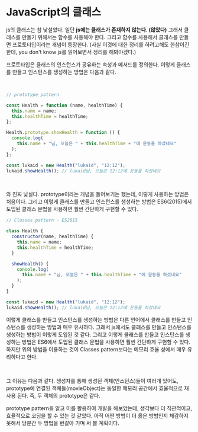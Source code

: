 # JavaScript의 클래스

js의 클래스는 참 낯설었다. 일단 **js에는 클래스가 존재하지 않는다. (않았다)** 그래서 클래스를 만들기 위해서는 함수를 사용해야 한다. 그리고 함수를 사용해서 클래스를 만들면 프로토타입이라는 개념이 등장한다. (사실 이것에 대한 정리를 하려고해도 한참이긴 한데, you don't know js를 읽어보면서 정리를 해봐야겠다.)

프로토타입은 클래스의 인스턴스가 공유하는 속성과 메서드를 정의한다. 이렇게 클래스를 만들고 인스턴스를 생성하는 방법은 다음과 같다.

<br>

```js
// prototype pattern

const Health = function (name, healthTime) {
  this.name = name;
  this.healthTime = healthTime;
};

Health.prototype.showHealth = function () {
  console.log(
    this.name + "님, 오늘은 " + this.healthTime + "에 운동을 하셨네요"
  );
};

const lukaid = new Health("lukaid", "12:12");
lukaid.showHealth(); // lukaid님, 오늘은 12:12에 운동을 하셨네요
```

<br>

와 진짜 낯설다. prototype이라는 개념을 들어보기는 했는데, 이렇게 사용하는 방법은 처음이다. 그리고 이렇게 클래스를 만들고 인스턴스를 생성하는 방법은 ES6(2015)에서 도입된 클래스 문법을 사용하면 훨씬 간단하게 구현할 수 있다.

```js
// Classes pattern - ES2015

class Health {
  constructor(name, healthTime) {
    this.name = name;
    this.healthTime = healthTime;
  }

  showHealth() {
    console.log(
      this.name + "님, 오늘은 " + this.healthTime + "에 운동을 하셨네요"
    );
  }
}

const lukaid = new Health("lukaid", "12:12");
lukaid.showHealth(); // lukaid님, 오늘은 12:12에 운동을 하셨네요
```

이렇게 클래스를 만들고 인스턴스를 생성하는 방법은 다른 언어에서 클래스를 만들고 인스턴스를 생성하는 방법과 매우 유사하다. 그래서 js에서도 클래스를 만들고 인스턴스를 생성하는 방법이 이렇게 도입된 것 같다. 그리고 이렇게 클래스를 만들고 인스턴스를 생성하는 방법은 ES6에서 도입된 클래스 문법을 사용하면 훨씬 간단하게 구현할 수 있다. 하지만 위의 방법을 이용하는 것이 Classes pattern보다는 메모리 효율 성에서 매우 유리하다고 한다.

<br>

그 이유는 다음과 같다. 생성자를 통해 생성된 객체(인스턴스)들이 여러개 있어도, prototype에 연결된 객체들(movieObject)는 동일한 메모리 공간에서 효율적으로 재사용 된다. 즉, 두 객체의 prototype은 같다.

prototype pattern을 알고 이를 활용하여 개발을 해보았는데, 생각보다 더 직관적이고, 효율적으로 코딩을 할 수 있는 것 같았다. 아직 어떤 방법이 더 옳은 방법인지 체감하지 못해서 당분간 두 방법을 번갈아 가며 써 볼 계획이다.
